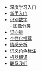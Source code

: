 - 深度学习入门
- [新手入门](getting-start.md)  
- [识别数字](recognition-digit.md)  
- [图像分类](image-classify.md)  
- [词向量](word-vector.md)  
- [个性化推荐](personality-recommend.md)  
- [情感分析](emotion-analysis.md)  
- [词义角色标注](wordSence-identify.md)  
- [机器翻译](machine-translation.md)  
- [联系我们](contact.md)  
